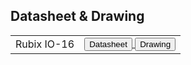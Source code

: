 ## Datasheet & Drawing ##


| | |
|-|-|
| Rubix IO-16 | <a href="https://raw.githubusercontent.com/NubeIO/rubix-docs/master/pdfs/hardware/io-modules/Rubix-IO-16-Datasheet.pdf"> <button class="clean-btn button button--primary"> Datasheet</button> </a> <a href="https://raw.githubusercontent.com/NubeIO/rubix-docs/master/pdfs/hardware/io-modules/Rubix-IO-16.dwg"> <button class="clean-btn button button--primary"> Drawing</button> </a> |


